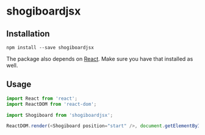 # shogiboardjsx

## Installation

```
npm install --save shogiboardjsx
```

The package also depends on [React](https://reactjs.org/). Make sure you have that installed as well.


## Usage

```js
import React from 'react';
import ReactDOM from 'react-dom';

import Shogiboard from 'shogiboardjsx';

ReactDOM.render(<Shogiboard position="start" />, document.getElementById('root'));

```
